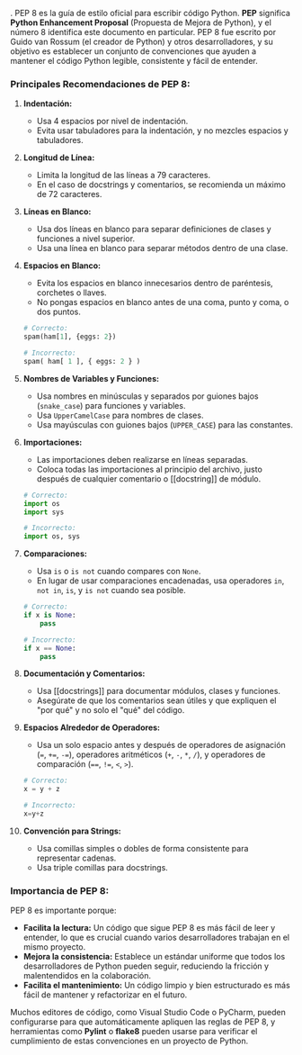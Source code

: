 .
PEP 8 es la guía de estilo oficial para escribir código Python. **PEP** significa **Python Enhancement Proposal** (Propuesta de Mejora de Python), y el número 8 identifica este documento en particular. PEP 8 fue escrito por Guido van Rossum (el creador de Python) y otros desarrolladores, y su objetivo es establecer un conjunto de convenciones que ayuden a mantener el código Python legible, consistente y fácil de entender.

### **Principales Recomendaciones de PEP 8:**

1. **Indentación:**
   - Usa 4 espacios por nivel de indentación.
   - Evita usar tabuladores para la indentación, y no mezcles espacios y tabuladores.

2. **Longitud de Línea:**
   - Limita la longitud de las líneas a 79 caracteres.
   - En el caso de docstrings y comentarios, se recomienda un máximo de 72 caracteres.

3. **Líneas en Blanco:**
   - Usa dos líneas en blanco para separar definiciones de clases y funciones a nivel superior.
   - Usa una línea en blanco para separar métodos dentro de una clase.

4. **Espacios en Blanco:**
   - Evita los espacios en blanco innecesarios dentro de paréntesis, corchetes o llaves.
   - No pongas espacios en blanco antes de una coma, punto y coma, o dos puntos.

   ```python
   # Correcto:
   spam(ham[1], {eggs: 2})

   # Incorrecto:
   spam( ham[ 1 ], { eggs: 2 } )
   ```

5. **Nombres de Variables y Funciones:**
   - Usa nombres en minúsculas y separados por guiones bajos (`snake_case`) para funciones y variables.
   - Usa `UpperCamelCase` para nombres de clases.
   - Usa mayúsculas con guiones bajos (`UPPER_CASE`) para las constantes.

6. **Importaciones:**
   - Las importaciones deben realizarse en líneas separadas.
   - Coloca todas las importaciones al principio del archivo, justo después de cualquier comentario o [[docstring]] de módulo.

   ```python
   # Correcto:
   import os
   import sys

   # Incorrecto:
   import os, sys
   ```

7. **Comparaciones:**
   - Usa `is` o `is not` cuando compares con `None`.
   - En lugar de usar comparaciones encadenadas, usa operadores `in`, `not in`, `is`, y `is not` cuando sea posible.

   ```python
   # Correcto:
   if x is None:
       pass

   # Incorrecto:
   if x == None:
       pass
   ```

8. **Documentación y Comentarios:**
   - Usa [[docstrings]] para documentar módulos, clases y funciones.
   - Asegúrate de que los comentarios sean útiles y que expliquen el "por qué" y no solo el "qué" del código.

9. **Espacios Alrededor de Operadores:**
   - Usa un solo espacio antes y después de operadores de asignación (`=`, `+=`, `-=`), operadores aritméticos (`+`, `-`, `*`, `/`), y operadores de comparación (`==`, `!=`, `<`, `>`).

   ```python
   # Correcto:
   x = y + z

   # Incorrecto:
   x=y+z
   ```

10. **Convención para Strings:**
    - Usa comillas simples o dobles de forma consistente para representar cadenas.
    - Usa triple comillas para docstrings.

### **Importancia de PEP 8:**

PEP 8 es importante porque:
- **Facilita la lectura:** Un código que sigue PEP 8 es más fácil de leer y entender, lo que es crucial cuando varios desarrolladores trabajan en el mismo proyecto.
- **Mejora la consistencia:** Establece un estándar uniforme que todos los desarrolladores de Python pueden seguir, reduciendo la fricción y malentendidos en la colaboración.
- **Facilita el mantenimiento:** Un código limpio y bien estructurado es más fácil de mantener y refactorizar en el futuro.

Muchos editores de código, como Visual Studio Code o PyCharm, pueden configurarse para que automáticamente apliquen las reglas de PEP 8, y herramientas como **Pylint** o **flake8** pueden usarse para verificar el cumplimiento de estas convenciones en un proyecto de Python.